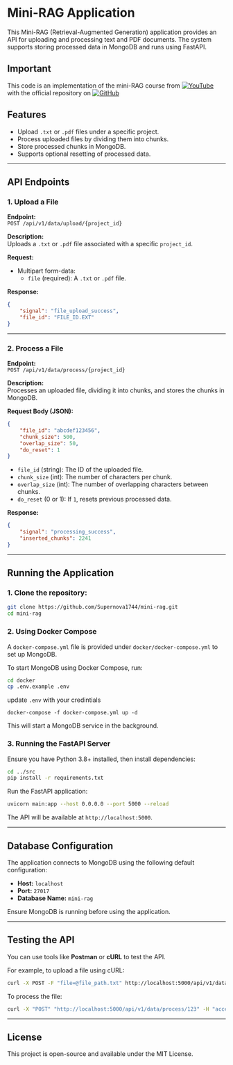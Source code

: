 # Mini-RAG Application

This Mini-RAG (Retrieval-Augmented Generation) application provides an API for uploading and processing text and PDF documents. The system supports storing processed data in MongoDB and runs using FastAPI.

## Important
This code is an implementation of the mini-RAG course from [![YouTube](https://img.shields.io/badge/YouTube-%23FF0000.svg?style=for-the-badge&logo=YouTube&logoColor=white)](https://www.youtube.com/playlist?list=PLvLvlVqNQGHCUR2p0b8a0QpVjDUg50wQj) with the official repository on [![GitHub](https://img.shields.io/badge/GitHub-%23121011.svg?style=for-the-badge&logo=GitHub&logoColor=white)](https://github.com/bakrianoo/mini-rag/)

## Features

- Upload `.txt` or `.pdf` files under a specific project.
- Process uploaded files by dividing them into chunks.
- Store processed chunks in MongoDB.
- Supports optional resetting of processed data.

---

## API Endpoints

### 1. Upload a File
**Endpoint:**  
`POST /api/v1/data/upload/{project_id}`  

**Description:**  
Uploads a `.txt` or `.pdf` file associated with a specific `project_id`.

**Request:**  
- Multipart form-data:
  - `file` (required): A `.txt` or `.pdf` file.

**Response:**  
```json
{
    "signal": "file_upload_success",
    "file_id": "FILE_ID.EXT"
}
```

---

### 2. Process a File
**Endpoint:**  
`POST /api/v1/data/process/{project_id}`  

**Description:**  
Processes an uploaded file, dividing it into chunks, and stores the chunks in MongoDB.

**Request Body (JSON):**
```json
{
    "file_id": "abcdef123456", 
    "chunk_size": 500, 
    "overlap_size": 50,
    "do_reset": 1
}
```
- `file_id` (string): The ID of the uploaded file.
- `chunk_size` (int): The number of characters per chunk.
- `overlap_size` (int): The number of overlapping characters between chunks.
- `do_reset` (0 or 1): If `1`, resets previous processed data.

**Response:**  
```json
{
    "signal": "processing_success",
    "inserted_chunks": 2241
}
```

---

## Running the Application

### 1. Clone the repository:

   ```bash
   git clone https://github.com/Supernova1744/mini-rag.git
   cd mini-rag
   ```

### 2. Using Docker Compose

A `docker-compose.yml` file is provided under `docker/docker-compose.yml` to set up MongoDB.

To start MongoDB using Docker Compose, run:

```sh
cd docker
cp .env.example .env
```
update `.env` with your credintials
```
docker-compose -f docker-compose.yml up -d
```

This will start a MongoDB service in the background.

### 3. Running the FastAPI Server

Ensure you have Python 3.8+ installed, then install dependencies:

```sh
cd ../src
pip install -r requirements.txt
```

Run the FastAPI application:

```sh
uvicorn main:app --host 0.0.0.0 --port 5000 --reload
```

The API will be available at `http://localhost:5000`.

---

## Database Configuration

The application connects to MongoDB using the following default configuration:

- **Host:** `localhost`
- **Port:** `27017`
- **Database Name:** `mini-rag`

Ensure MongoDB is running before using the application.

---

## Testing the API

You can use tools like **Postman** or **cURL** to test the API.

For example, to upload a file using cURL:

```sh
curl -X POST -F "file=@file_path.txt" http://localhost:5000/api/v1/data/upload/123
```

To process the file:

```sh
curl -X "POST" "http://localhost:5000/api/v1/data/process/123" -H "accept: application/json" -H "Content-Type: application/json" -d "{\"file_id\": \"file_id.txt\", \"chunk_size\": 500, \"overlap_size\": 50, \"do_reset\": 1}"
```

---

## License

This project is open-source and available under the MIT License.
